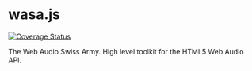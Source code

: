 # wasa.js

[![Coverage Status](https://coveralls.io/repos/github/khdkhd/wasa/badge.svg?branch=acr%2Fcoverage)](https://coveralls.io/github/khdkhd/wasa?branch=acr%2Fcoverage)

The Web Audio Swiss Army. High level toolkit for the HTML5 Web Audio API.




